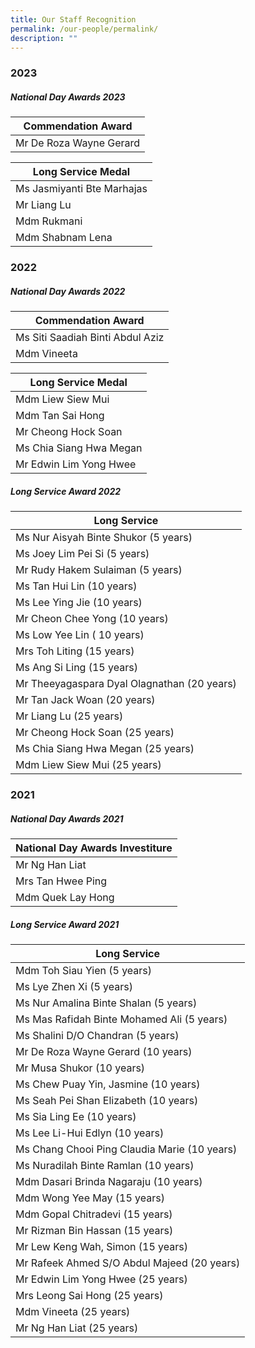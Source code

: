 ```yaml
---
title: Our Staff Recognition
permalink: /our-people/permalink/
description: ""
---
```

### 2023
##### National Day Awards 2023
| Commendation Award |
| -----|
| Mr De Roza Wayne Gerard |

|Long Service Medal |
| -----|
| Ms Jasmiyanti Bte Marhajas |
| Mr Liang Lu |
| Mdm Rukmani |
| Mdm Shabnam Lena |

### 2022
##### National Day Awards 2022
| Commendation Award |
| -----|
| Ms Siti Saadiah Binti Abdul Aziz |
| Mdm Vineeta |

|Long Service Medal |
| -----|
| Mdm Liew Siew Mui |
| Mdm Tan Sai Hong |
| Mr Cheong Hock Soan |
| Ms Chia Siang Hwa Megan |
| Mr Edwin Lim Yong Hwee |

##### Long Service Award 2022
|Long Service|
| -----|
| Ms Nur Aisyah Binte Shukor (5 years) |
| Ms Joey Lim Pei Si (5 years) |
|  Mr Rudy Hakem Sulaiman (5 years)|
| Ms Tan Hui Lin (10 years) |
| Ms Lee Ying Jie (10 years) |
| Mr Cheon Chee Yong (10 years) |
| Ms Low Yee Lin ( 10 years) |
| Mrs Toh Liting (15 years) |
| Ms Ang Si Ling (15 years) |
| Mr Theeyagaspara Dyal Olagnathan (20 years)|
|  Mr Tan Jack Woan (20 years)|
|  Mr Liang Lu (25 years)|
| Mr Cheong Hock Soan (25 years) |
|  Ms Chia Siang Hwa Megan (25 years)|
|  Mdm Liew Siew Mui (25 years)|

### 2021
##### National Day Awards  2021
| National Day Awards Investiture  |
| -----|
|  Mr Ng Han Liat|
|Mrs Tan Hwee Ping |
|Mdm Quek Lay Hong |

##### Long Service Award 2021
|Long Service|
| -----|
| Mdm Toh Siau Yien (5 years) |
| Ms Lye Zhen Xi (5 years) |
| Ms Nur Amalina Binte Shalan (5 years) |
| Ms Mas Rafidah Binte Mohamed Ali (5 years)|
| Ms Shalini D/O Chandran (5 years) |
|Mr De Roza Wayne Gerard (10 years)  |
| Mr Musa Shukor (10 years) |
|  Ms Chew Puay Yin, Jasmine (10 years)|
| Ms Seah Pei Shan Elizabeth (10 years) |
| Ms Sia Ling Ee (10 years) |
|Ms Lee Li-Hui Edlyn (10 years)  |
|  Ms Chang Chooi Ping Claudia Marie (10 years)|
| Ms Nuradilah Binte Ramlan (10 years) |
|Mdm Dasari Brinda Nagaraju (10 years)  |
| Mdm Wong Yee May (15 years) |
|  Mdm Gopal Chitradevi (15 years)|
|  Mr Rizman Bin Hassan (15 years)|
|Mr Lew Keng Wah, Simon (15 years)  |
|Mr Rafeek Ahmed S/O Abdul Majeed (20 years)  |
| Mr Edwin Lim Yong Hwee (25 years) |
|Mrs Leong Sai Hong (25 years) |
|Mdm Vineeta (25 years) |
|Mr Ng Han Liat (25 years) |
